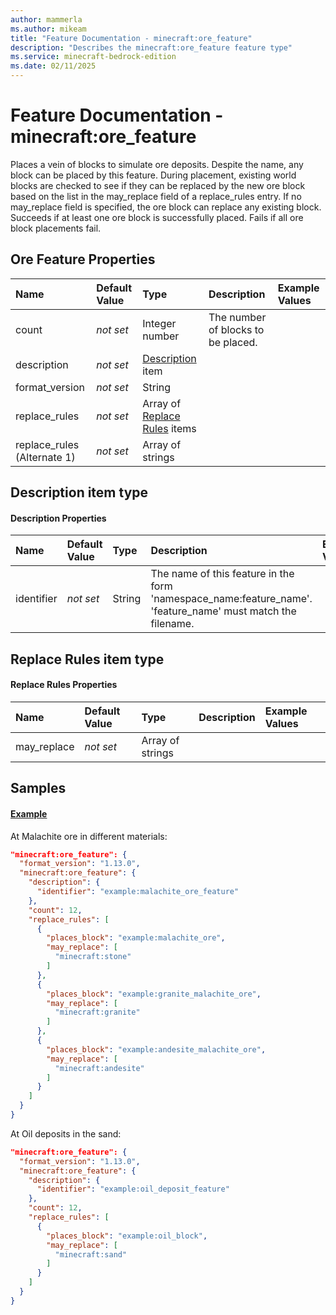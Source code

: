```yaml
---
author: mammerla
ms.author: mikeam
title: "Feature Documentation - minecraft:ore_feature"
description: "Describes the minecraft:ore_feature feature type"
ms.service: minecraft-bedrock-edition
ms.date: 02/11/2025 
---
```


# Feature Documentation - minecraft:ore_feature

Places a vein of blocks to simulate ore deposits. Despite the name, any block can be placed by this feature. During placement, existing world blocks are checked to see if they can be replaced by the new ore block based on the list in the may_replace field of a replace_rules entry. If no may_replace field is specified, the ore block can replace any existing block. Succeeds if at least one ore block is successfully placed. Fails if all ore block placements fail.


## Ore Feature Properties

|Name       |Default Value |Type |Description |Example Values |
|:----------|:-------------|:----|:-----------|:------------- |
| count | *not set* | Integer number | The number of blocks to be placed. |  | 
| description | *not set* | [Description](#description-item-type) item |  |  | 
| format_version | *not set* | String |  |  | 
| replace_rules | *not set* | Array of [Replace Rules](#replace-rules-item-type) items |  |  | 
| replace_rules (Alternate 1) | *not set* | Array of strings |  |  | 

## Description item type

#### Description Properties

|Name       |Default Value |Type |Description |Example Values |
|:----------|:-------------|:----|:-----------|:------------- |
| identifier | *not set* | String | The name of this feature in the form 'namespace_name:feature_name'. 'feature_name' must match the filename. |  | 

## Replace Rules item type

#### Replace Rules Properties

|Name       |Default Value |Type |Description |Example Values |
|:----------|:-------------|:----|:-----------|:------------- |
| may_replace | *not set* | Array of strings |  |  | 

## Samples

#### [Example](example)

At Malachite ore in different materials: 

```json
"minecraft:ore_feature": {
  "format_version": "1.13.0",
  "minecraft:ore_feature": {
    "description": {
      "identifier": "example:malachite_ore_feature"
    },
    "count": 12,
    "replace_rules": [
      {
        "places_block": "example:malachite_ore",
        "may_replace": [
          "minecraft:stone"
        ]
      },
      {
        "places_block": "example:granite_malachite_ore",
        "may_replace": [
          "minecraft:granite"
        ]
      },
      {
        "places_block": "example:andesite_malachite_ore",
        "may_replace": [
          "minecraft:andesite"
        ]
      }
    ]
  }
}
```

At Oil deposits in the sand: 

```json
"minecraft:ore_feature": {
  "format_version": "1.13.0",
  "minecraft:ore_feature": {
    "description": {
      "identifier": "example:oil_deposit_feature"
    },
    "count": 12,
    "replace_rules": [
      {
        "places_block": "example:oil_block",
        "may_replace": [
          "minecraft:sand"
        ]
      }
    ]
  }
}
```

